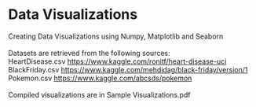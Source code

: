 # Data Visualizations
Creating Data Visualizations using Numpy, Matplotlib and Seaborn <br /> <br />
Datasets are retrieved from the following sources: <br />
HeartDisease.csv https://www.kaggle.com/ronitf/heart-disease-uci <br />
BlackFriday.csv https://www.kaggle.com/mehdidag/black-friday/version/1 <br />
Pokemon.csv https://www.kaggle.com/abcsds/pokemon <br />
<br />
Compiled visualizations are in Sample Visualizations.pdf
